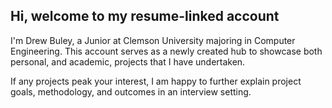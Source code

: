 ## Hi, welcome to my resume-linked account

I'm Drew Buley, a Junior at Clemson University majoring in Computer Engineering. 
This account serves as a newly created hub to showcase both personal, and academic, projects that I have undertaken.

If any projects peak your interest, I am happy to further explain project goals, methodology, and outcomes in an interview setting.

<!--
**drew-buley/drew-buley** is a ✨ _special_ ✨ repository because its `README.md` (this file) appears on your GitHub profile.

Here are some ideas to get you started:

- 🔭 I’m currently working on ...
- 🌱 I’m currently learning ...
- 👯 I’m looking to collaborate on ...
- 🤔 I’m looking for help with ...
- 💬 Ask me about ...
- 📫 How to reach me: ...
- 😄 Pronouns: ...
- ⚡ Fun fact: ...
-->

